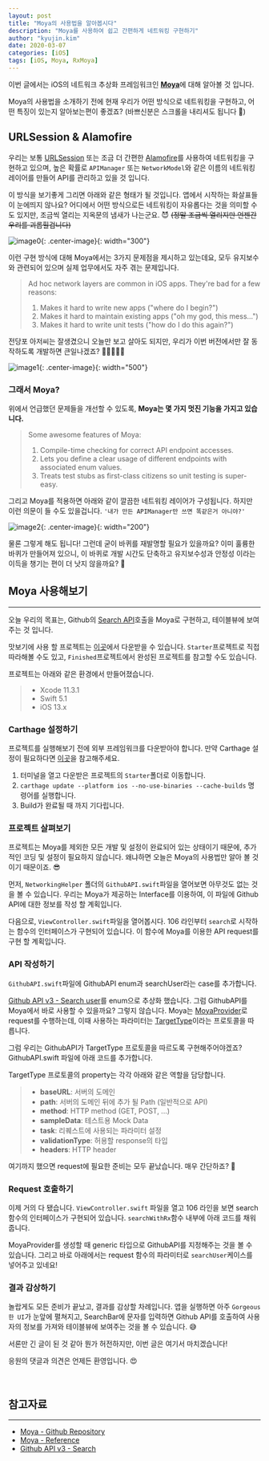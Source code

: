 ```yaml
---
layout: post
title: "Moya의 사용법을 알아봅시다"
description: "Moya를 사용하여 쉽고 간편하게 네트워킹 구현하기"
author: "kyujin.kim"
date: 2020-03-07
categories: [iOS]
tags: [iOS, Moya, RxMoya]
---
```


이번 글에서는 iOS의 네트워크 추상화 프레임워크인 [**Moya**](https://github.com/Moya/Moya)에 대해 알아볼 것 입니다.

Moya의 사용법을 소개하기 전에 현재 우리가 어떤 방식으로 네트워킹을 구현하고, 어떤 특징이 있는지 알아보는편이 좋겠죠? (바쁘신분은 스크롤을 내리셔도 됩니다 🥺)

## URLSession & Alamofire
우리는 보통 [URLSession](https://developer.apple.com/documentation/foundation/urlsession) 또는 조금 더 간편한 [Alamofire](https://github.com/Alamofire/Alamofire)를 사용하여 네트워킹을 구현하고 있으며, 높은 확률로 `APIManager` 또는 `NetworkModel`와 같은 이름의 네트워킹 레이어를 만들어 API를 관리하고 있을 것 입니다.

<script src="https://gist.github.com/Mildwhale/05e9992e99e1d031c9c18e4660dda612.js"></script>

이 방식을 보기좋게 그리면 아래와 같은 형태가 될 것입니다. 앱에서 시작하는 화살표들이 눈에띄지 않나요? 어디에서 어떤 방식으로든 네트워킹이 자유롭다는 것을 의미할 수도 있지만, 조금씩 열리는 지옥문의 냄새가 나는군요. 😈 ~~(정말 조금씩 열리지만 언젠간 우리를 괴롭힐겁니다)~~

![image0](/assets/images/getting-started-with-moya/myapplayer.png){: .center-image}{: width="300"}

이런 구현 방식에 대해 Moya에서는 3가지 문제점을 제시하고 있는데요, 모두 유지보수와 관련되어 있으며 실제 업무에서도 자주 겪는 문제입니다.
>Ad hoc network layers are common in iOS apps. They're bad for a few reasons:  
> 1. Makes it hard to write new apps ("where do I begin?")
> 2. Makes it hard to maintain existing apps ("oh my god, this mess...")
> 3. Makes it hard to write unit tests ("how do I do this again?")

전당포 아저씨는 잘생겼으니 오늘만 보고 살아도 되지만, 우리가 이번 버전에서만 잘 동작하도록 개발하면 큰일나겠죠? 🦑🦑🦑🦑🦑

![image1](/assets/images/getting-started-with-moya/oneday.png){: .center-image}{: width="500"}

### 그래서 Moya?
위에서 언급했던 문제들을 개선할 수 있도록, **Moya는 몇 가지 멋진 기능을 가지고 있습니다.**

> Some awesome features of Moya:
> 1. Compile-time checking for correct API endpoint accesses.
> 2. Lets you define a clear usage of different endpoints with associated enum values.
> 3. Treats test stubs as first-class citizens so unit testing is super-easy.

그리고 Moya를 적용하면 아래와 같이 깔끔한 네트워킹 레이어가 구성됩니다. 하지만 이런 의문이 들 수도 있을겁니다. `'내가 만든 APIManager만 쓰면 똑같은거 아니야?'`

![image2](/assets/images/getting-started-with-moya/moyalayer.png){: .center-image}{: width="200"}
 
물론 그렇게 해도 됩니다! 그런데 굳이 바퀴를 재발명할 필요가 있을까요? 이미 훌륭한 바퀴가 만들어져 있으니, 이 바퀴로 개발 시간도 단축하고 유지보수성과 안정성 이라는 이득을 챙기는 편이 더 낫지 않을까요? 🧐

## Moya 사용해보기

---

오늘 우리의 목표는, Github의 [Search API](https://developer.github.com/v3/search/#search-users)호출을 Moya로 구현하고, 테이블뷰에 보여주는 것 입니다.

맛보기에 사용 할 프로젝트는 [이곳](https://github.com/Mildwhale/Getting-Started-With-Moya)에서 다운받을 수 있습니다. `Starter`프로젝트로 직접 따라해볼 수도 있고, `Finished`프로젝트에서 완성된 프로젝트를 참고할 수도 있습니다.

프로젝트는 아래와 같은 환경에서 만들어졌습니다.

> * Xcode 11.3.1
> * Swift 5.1
> * iOS 13.x

### Carthage 설정하기
프로젝트를 실행해보기 전에 외부 프레임워크를 다운받아야 합니다. 만약 Carthage 설정이 필요하다면 [이곳](https://github.com/Carthage/Carthage#installing-carthage)을 참고해주세요.

1. 터미널을 열고 다운받은 프로젝트의 `Starter`폴더로 이동합니다.
2. `carthage update --platform ios --no-use-binaries --cache-builds` 명령어를 실행합니다.
3. Build가 완료될 때 까지 기다립니다.

### 프로젝트 살펴보기
프로젝트는 Moya를 제외한 모든 개발 및 설정이 완료되어 있는 상태이기 때문에, 추가적인 코딩 및 설정이 필요하지 않습니다. 왜냐하면 오늘은 Moya의 사용법만 알아 볼 것이기 때문이죠. 😎

먼저, `NetworkingHelper` 폴더의 `GithubAPI.swift`파일을 열어보면 아무것도 없는 것을 볼 수 있습니다. 우리는 Moya가 제공하는 Interface를 이용하여, 이 파일에 Github API에 대한 정보를 작성 할 계획입니다.

다음으로, `ViewController.swift`파일을 열어봅시다. 106 라인부터 `search`로 시작하는 함수의 인터페이스가 구현되어 있습니다. 이 함수에 Moya를 이용한 API request를 구현 할 계획입니다.

### API 작성하기
`GithubAPI.swift`파일에 GithubAPI enum과 searchUser라는 case를 추가합니다.

<script src="https://gist.github.com/Mildwhale/d4861d4daab119965afa8f1c81605b7a.js"></script>

[Github API v3 - Search user](https://developer.github.com/v3/search/#search-users)를 enum으로 추상화 했습니다. 그럼 GithubAPI를 Moya에서 바로 사용할 수 있을까요? 그렇지 않습니다. Moya는 [MoyaProvider](https://moya.github.io/Classes/MoyaProvider.html)로 request를 수행하는데, 이때 사용하는 파라미터는 [TargetType](https://moya.github.io/Protocols/TargetType.html)이라는 프로토콜을 따릅니다.

그럼 우리는 GithubAPI가 TargetType 프로토콜을 따르도록 구현해주어야겠죠? GithubAPI.swift 파일에 아래 코드를 추가합니다.

<script src="https://gist.github.com/Mildwhale/20858301629b0e2096caeef3a386655d.js"></script>

TargetType 프로토콜의 property는 각각 아래와 같은 역할을 담당합니다.
> * **baseURL**: 서버의 도메인
> * **path**: 서버의 도메인 뒤에 추가 될 Path (일반적으로 API)
> * **method**: HTTP method (GET, POST, ...)
> * **sampleData**: 테스트용 Mock Data
> * **task**: 리퀘스트에 사용되는 파라미터 설정
> * **validationType**: 허용할 response의 타입
> * **headers**: HTTP header

여기까지 했으면 request에 필요한 준비는 모두 끝났습니다. 매우 간단하죠? 👏

### Request 호출하기
이제 거의 다 됐습니다. `ViewController.swift` 파일을 열고 106 라인을 보면 search 함수의 인터페이스가 구현되어 있습니다. `searchWithRx`함수 내부에 아래 코드를 채워줍니다.

<script src="https://gist.github.com/Mildwhale/2ca483d60f3ffa44962aec7782725dcd.js"></script>

MoyaProvider를 생성할 때 generic 타입으로 GithubAPI를 지정해주는 것을 볼 수 있습니다. 그리고 바로 아래에서는 request 함수의 파라미터로 `searchUser`케이스를 넣어주고 있네요!

### 결과 감상하기
놀랍게도 모든 준비가 끝났고, 결과를 감상할 차례입니다. 앱을 실행하면 아주 `Gorgeous한 UI`가 눈앞에 펼쳐지고, SearchBar에 문자를 입력하면 Github API를 호출하여 사용자의 정보를 가져와 테이블뷰에 보여주는 것을 볼 수 있습니다. 😅

서론만 긴 글이 된 것 같아 뭔가 허전하지만, 이번 글은 여기서 마치겠습니다!  

응원의 댓글과 의견은 언제든 환영입니다. 😍

<br>

## 참고자료

---

* [Moya - Github Repository](https://github.com/Moya/Moya)
* [Moya - Reference](https://moya.github.io/index.html)
* [Github API v3 - Search](https://developer.github.com/v3/search)